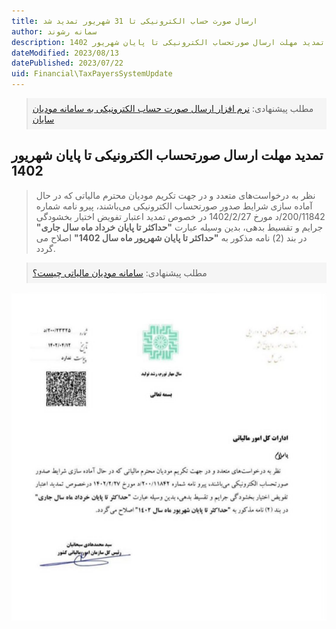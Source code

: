 ```yaml
---
title: ارسال صورت حساب الکترونیکی تا 31 شهریور تمدید شد
author: سمانه رشوند  
description: تمدید مهلت ارسال صورتحساب الکترونیکی تا پایان شهریور 1402
dateModified: 2023/08/13
datePublished: 2023/07/22
uid: Financial\TaxPayersSystemUpdate
---
```

<blockquote style="background-color:#f5f5f5; padding:0.5rem">
مطلب پیشنهادی: <a href="https://www.hooshkar.com/Software/Sayan/Module/TpTaxGov" target="_blank">نرم افزار ارسال صورت حساب الکترونیکی به سامانه مودیان سایان
</a></blockquote>

## تمدید مهلت ارسال صورتحساب الکترونیکی تا پایان شهریور 1402

> نظر به درخواست‌های متعدد و در جهت تکریم مودیان محترم مالیاتی که در حال آماده سازی شرایط صدور صورتحساب الکترونیکی می‌باشند، پیرو نامه شماره 200/11842/د مورخ 1402/2/27 در خصوص تمدید اعتبار تفویض اختیار بخشودگی جرایم و تقسیط بدهی، بدین وسیله عبارت **"حداکثر تا پایان خرداد ماه سال جاری"** در بند (2) نامه مذکور به **"حداکثر تا پایان شهریور ماه سال 1402"** اصلاح می گردد.

<blockquote style="background-color:#f5f5f5; padding:0.5rem">
مطلب پیشنهادی: <a href="https://www.hooshkar.com/Wiki/Financial/TpTaxGov" target="_blank">سامانه مودیان مالیاتی چیست؟
</a></blockquote>

![ارسال صورت حساب الکترونیکی تا 31 شهریور تمدید شد](./Images/Bakhshnameh.webp)


